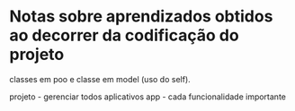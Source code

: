 # Notas sobre aprendizados obtidos ao decorrer da codificação do projeto

classes em poo e classe em model (uso do self).

projeto - gerenciar todos aplicativos 
app - cada funcionalidade importante